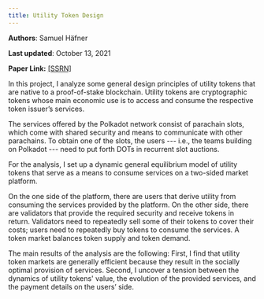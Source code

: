 ```yaml
---
title: Utility Token Design
---
```


**Authors**: Samuel Häfner

**Last updated**: October 13, 2021

**Paper Link:** [[SSRN]](http://ssrn.com/abstract=3954773)

In this project, I analyze some general design principles of utility tokens that are native to a proof-of-stake blockchain. Utility tokens are cryptographic tokens whose main economic use is to access and consume the respective token issuer’s services. 

The services offered by the Polkadot network consist of parachain slots, which come with shared security and means to communicate with other parachains. To obtain one of the slots, the users --- i.e., the teams building on Polkadot --- need to put forth DOTs in recurrent slot auctions.  

For the analysis, I set up a dynamic general equilibrium model of utility tokens that serve as a means to consume services on a two-sided market platform.

On the one side of the platform, there are users that derive utility from consuming the services provided by the platform. On the other side, there are validators that provide the required security and receive tokens in return. Validators need to repeatedly sell some of their tokens to cover their costs; users need to repeatedly buy tokens to consume the services. A token market balances token supply and token demand.

The main results of the analysis are the following: First, I find that utility token markets are generally efficient because they result in the socially optimal provision of services. Second, I uncover a tension between the dynamics of utility tokens' value, the evolution of the provided services, and the payment details on the users’ side. 
